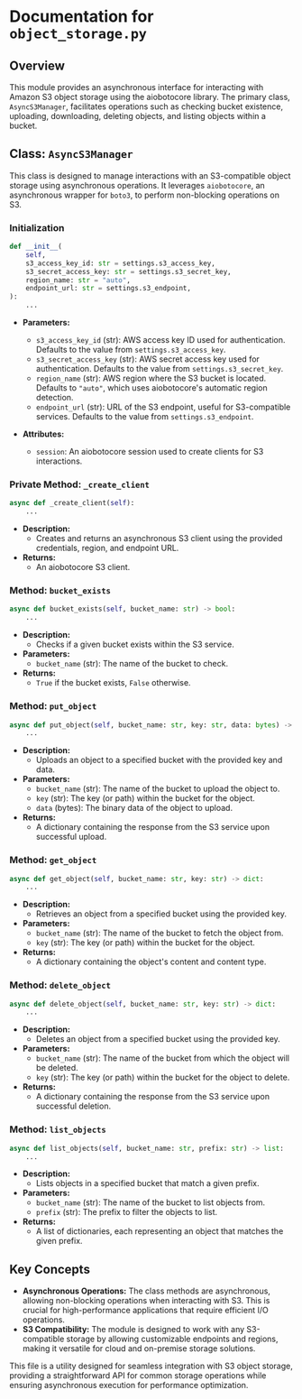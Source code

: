 # Documentation for `object_storage.py`

## Overview

This module provides an asynchronous interface for interacting with Amazon S3 object storage using the aiobotocore library. The primary class, `AsyncS3Manager`, facilitates operations such as checking bucket existence, uploading, downloading, deleting objects, and listing objects within a bucket.

## Class: `AsyncS3Manager`

This class is designed to manage interactions with an S3-compatible object storage using asynchronous operations. It leverages `aiobotocore`, an asynchronous wrapper for `boto3`, to perform non-blocking operations on S3.

### Initialization

```python
def __init__(
    self,
    s3_access_key_id: str = settings.s3_access_key,
    s3_secret_access_key: str = settings.s3_secret_key,
    region_name: str = "auto",
    endpoint_url: str = settings.s3_endpoint,
):
    ...
```

- **Parameters:**
  - `s3_access_key_id` (str): AWS access key ID used for authentication. Defaults to the value from `settings.s3_access_key`.
  - `s3_secret_access_key` (str): AWS secret access key used for authentication. Defaults to the value from `settings.s3_secret_key`.
  - `region_name` (str): AWS region where the S3 bucket is located. Defaults to `"auto"`, which uses aiobotocore's automatic region detection.
  - `endpoint_url` (str): URL of the S3 endpoint, useful for S3-compatible services. Defaults to the value from `settings.s3_endpoint`.

- **Attributes:**
  - `session`: An aiobotocore session used to create clients for S3 interactions.

### Private Method: `_create_client`

```python
async def _create_client(self):
    ...
```

- **Description:** 
  - Creates and returns an asynchronous S3 client using the provided credentials, region, and endpoint URL.
- **Returns:** 
  - An aiobotocore S3 client.

### Method: `bucket_exists`

```python
async def bucket_exists(self, bucket_name: str) -> bool:
    ...
```

- **Description:** 
  - Checks if a given bucket exists within the S3 service.
- **Parameters:**
  - `bucket_name` (str): The name of the bucket to check.
- **Returns:** 
  - `True` if the bucket exists, `False` otherwise.

### Method: `put_object`

```python
async def put_object(self, bucket_name: str, key: str, data: bytes) -> dict:
    ...
```

- **Description:** 
  - Uploads an object to a specified bucket with the provided key and data.
- **Parameters:**
  - `bucket_name` (str): The name of the bucket to upload the object to.
  - `key` (str): The key (or path) within the bucket for the object.
  - `data` (bytes): The binary data of the object to upload.
- **Returns:** 
  - A dictionary containing the response from the S3 service upon successful upload.

### Method: `get_object`

```python
async def get_object(self, bucket_name: str, key: str) -> dict:
    ...
```

- **Description:** 
  - Retrieves an object from a specified bucket using the provided key.
- **Parameters:**
  - `bucket_name` (str): The name of the bucket to fetch the object from.
  - `key` (str): The key (or path) within the bucket for the object.
- **Returns:** 
  - A dictionary containing the object's content and content type.

### Method: `delete_object`

```python
async def delete_object(self, bucket_name: str, key: str) -> dict:
    ...
```

- **Description:** 
  - Deletes an object from a specified bucket using the provided key.
- **Parameters:**
  - `bucket_name` (str): The name of the bucket from which the object will be deleted.
  - `key` (str): The key (or path) within the bucket for the object to delete.
- **Returns:** 
  - A dictionary containing the response from the S3 service upon successful deletion.

### Method: `list_objects`

```python
async def list_objects(self, bucket_name: str, prefix: str) -> list:
    ...
```

- **Description:** 
  - Lists objects in a specified bucket that match a given prefix.
- **Parameters:**
  - `bucket_name` (str): The name of the bucket to list objects from.
  - `prefix` (str): The prefix to filter the objects to list.
- **Returns:** 
  - A list of dictionaries, each representing an object that matches the given prefix.

## Key Concepts

- **Asynchronous Operations:** The class methods are asynchronous, allowing non-blocking operations when interacting with S3. This is crucial for high-performance applications that require efficient I/O operations.
- **S3 Compatibility:** The module is designed to work with any S3-compatible storage by allowing customizable endpoints and regions, making it versatile for cloud and on-premise storage solutions.

This file is a utility designed for seamless integration with S3 object storage, providing a straightforward API for common storage operations while ensuring asynchronous execution for performance optimization.